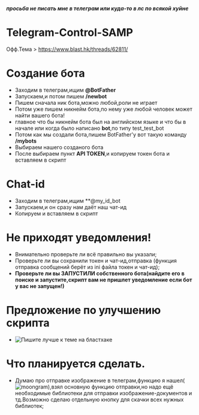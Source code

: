 # 
***просьба не писать мне в телеграм или куда-то в лс по всякой хуйне***

# Telegram-Control-SAMP
  Офф.Тема > https://www.blast.hk/threads/62811/

# Создание бота 
  
  * Заходим в телеграм,ищим **@BotFather**
  * Запускаем,и потом пишем **/newbot**
  * Пишем сначала ник бота,можно любой,роли не играет
  * Потом уже пишем никнейм бота,по нему уже любой человек может найти вашего бота!
  * главное что бы никнейм бота был на английском языке и что бы в начале или когда было написано **bot**,по типу test_test_bot
  * Потом как мы создали бота,пишем BotFather'y вот такую команду **/mybots**
  * Выбираем нашего созданого бота
  * После выбираем пункт **API TOKEN**,и копируем токен бота и вставляем в скрипт
  
# Chat-id
  * Заходим в телеграм,ищим **@my_id_bot
  * Запускаем,и он сразу нам даёт наш чат-ид
  * Копируем и вставляем в скрипт
  
# Не приходят уведомления!
  * Внимательно проверьте ли всё правильно вы указали;
  * Проверьте ли вы сохранили токен и чат-ид,отправка (функция отправка сообщений берёт из ini файла токен и чат-ид);
  * **Проверьте ли вы ЗАПУСТИЛИ собственного бота(найдите его в поиске и запустите,скрипт вам не пришлет уведомление если бот у вас не запущен!)**
  
# Предложение по улучшению скрипта
  * ![Пишите лучше к теме на бластхаке](https://www.blast.hk/threads/62811/)

# Что планируется сделать.
  * Думаю про отправке изображение в телеграм,функцию я нашел(![*moongram*](https://www.blast.hk/threads/123751/)),взял основную функцию отправки,но надо ещё       необходимые библиотеки для отправки изображение-документов и тд.Возможно сделаю отдельную кнопку для скачки всех нужных библиотек;
